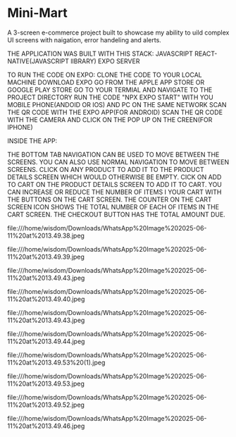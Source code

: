 # Mini-Mart
A 3-screen e-commerce project built to showcase my ability to uild complex UI screens with naigation, error handeling and alerts.

THE APPLICATION WAS BUILT WITH THIS STACK: 
JAVASCRIPT
REACT-NATIVE(JAVASCRIPT lIBRARY)
EXPO SERVER

TO RUN THE CODE ON EXPO:
CLONE THE CODE TO YOUR LOCAL MACHINE 
DOWNLOAD EXPO GO FROM THE APPLE APP STORE OR GOOGLE PLAY STORE
GO TO YOUR TERMIAL AND NAVIGATE TO THE PROJECT DIRECTORY
RUN THE CODE "NPX EXPO START" WITH YOU MOBILE PHONE(ANDOID OR IOS) AND PC ON THE SAME NETWORK
SCAN THE QR CODE WITH THE EXPO APP(FOR ANDROID)
SCAN THE QR CODE WITH THE CAMERA AND CLICK ON THE POP UP ON THE CREEN(FOR IPHONE)

INSIDE THE APP: 

THE BOTTOM TAB NAVIGATION CAN BE USED TO MOVE BETWEEN THE SCREENS.
YOU CAN ALSO USE NORMAL NAVIGATION TO MOVE BETWEEN SCREENS. 
CLICK ON ANY PRODUCT TO ADD IT TO THE PRODUCT DETAILS SCREEN WHICH WOULD OTHERWISE BE EMPTY.
CICK ON ADD TO CART ON THE PRODUCT DETAILS SCREEN TO ADD IT TO CART. 
YOU CAN INCREASE OR REDUCE THE NUMBER OF ITEMS I YOUR CART WITH THE BUTTONS ON THE CART SCREEN.
THE COUNTER ON THE CART SCREEN ICON SHOWS THE TOTAL NUMBER OF EACH OF ITEMS IN THE CART SCREEN. 
THE CHECKOUT BUTTON HAS THE TOTAL AMOUNT DUE. 


file:///home/wisdom/Downloads/WhatsApp%20Image%202025-06-11%20at%2013.49.38.jpeg

file:///home/wisdom/Downloads/WhatsApp%20Image%202025-06-11%20at%2013.49.39.jpeg

file:///home/wisdom/Downloads/WhatsApp%20Image%202025-06-11%20at%2013.49.43.jpeg

file:///home/wisdom/Downloads/WhatsApp%20Image%202025-06-11%20at%2013.49.40.jpeg

file:///home/wisdom/Downloads/WhatsApp%20Image%202025-06-11%20at%2013.49.43.jpeg

file:///home/wisdom/Downloads/WhatsApp%20Image%202025-06-11%20at%2013.49.44.jpeg

file:///home/wisdom/Downloads/WhatsApp%20Image%202025-06-11%20at%2013.49.53%20(1).jpeg

file:///home/wisdom/Downloads/WhatsApp%20Image%202025-06-11%20at%2013.49.53.jpeg

file:///home/wisdom/Downloads/WhatsApp%20Image%202025-06-11%20at%2013.49.52.jpeg

file:///home/wisdom/Downloads/WhatsApp%20Image%202025-06-11%20at%2013.49.46.jpeg
















